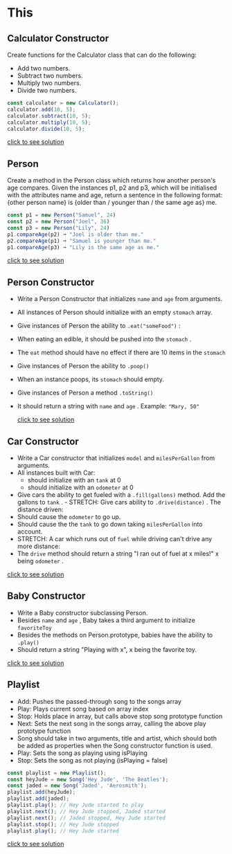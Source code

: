 # This

## Calculator Constructor

Create functions for the Calculator class that can do the following:

- Add two numbers.
- Subtract two numbers.
- Multiply two numbers.
- Divide two numbers.

```javascript
const calculator = new Calculator();
calculator.add(10, 5);
calculator.subtract(10, 5);
calculator.multiply(10, 5);
calculator.divide(10, 5);
```

[click to see solution](https://github.com/Gayane25/This-New/blob/master/Calculator.js)

## Person

Create a method in the Person class which returns how another person's age compares. Given the instances p1, p2 and p3, which will be initialised with the attributes
name and age, return a sentence in the following format:
{other person name} is {older than / younger than / the same age as} me.

```javascript
const p1 = new Person("Samuel", 24)
const p2 = new Person("Joel", 36)
const p3 = new Person("Lily", 24)
p1.compareAge(p2) ➞ "Joel is older than me."
p2.compareAge(p1) ➞ "Samuel is younger than me."
p1.compareAge(p3) ➞ "Lily is the same age as me."
```

[click to see solution](https://github.com/Gayane25/This-New/blob/master/compareAge.js)

## Person Constructor

- Write a Person Constructor that initializes `name` and `age` from arguments.
- All instances of Person should initialize with an empty `stomach` array.
- Give instances of Person the ability to `.eat("someFood")` :
- When eating an edible, it should be pushed into the `stomach` .
- The `eat` method should have no effect if there are 10 items in the `stomach`
- Give instances of Person the ability to `.poop()`
- When an instance poops, its `stomach` should empty.
- Give instances of Person a method `.toString()`
- It should return a string with `name` and `age` . Example: `"Mary, 50"`

  [click to see solution](https://github.com/Gayane25/This-New/blob/master/PersonAndBaby.js)

## Car Constructor

- Write a Car constructor that initializes `model` and `milesPerGallon` from arguments.
- All instances built with Car:
  - should initialize with an `tank` at 0
  - should initialize with an `odometer` at 0
- Give cars the ability to get fueled with a `.fill(gallons)` method. Add the gallons to `tank` . - STRETCH: Give cars ability to `.drive(distance)` . The
  distance driven:
- Should cause the `odometer` to go up.
- Should cause the the `tank` to go down taking `milesPerGallon` into account.
- STRETCH: A car which runs out of `fuel` while driving can't drive any more distance:
- The `drive` method should return a string "I ran out of fuel at x miles!" x being `odometer` .

[click to see solution]()

## Baby Constructor

- Write a Baby constructor subclassing Person.
- Besides `name` and `age` , Baby takes a third argument to initialize `favoriteToy`
- Besides the methods on Person.prototype, babies have the ability to `.play()`
- Should return a string "Playing with x", x being the favorite toy.

[click to see solution](https://github.com/Gayane25/This-New/blob/master/PersonAndBaby.js)

## Playlist

- Add: Pushes the passed-through song to the songs array
- Play: Plays current song based on array index
- Stop: Holds place in array, but calls above stop song prototype function
- Next: Sets the next song in the songs array, calling the above play prototype function
- Song should take in two arguments, title and artist, which should both be added as properties when the Song constructor function is used.
- Play: Sets the song as playing using isPlaying
- Stop: Sets the song as not playing (isPlaying = false)

```javascript
const playlist = new Playlist();
const heyJude = new Song('Hey Jude', 'The Beatles');
const jaded = new Song('Jaded', 'Aerosmith');
playlist.add(heyJude);
playlist.add(jaded);
playlist.play(); // Hey Jude started to play
playlist.next(); // Hey Jude stopped, Jaded started
playlist.next(); // Jaded stopped, Hey Jude started
playlist.stop(); // Hey Jude stopped
playlist.play(); // Hey Jude started
```

[click to see solution]()
